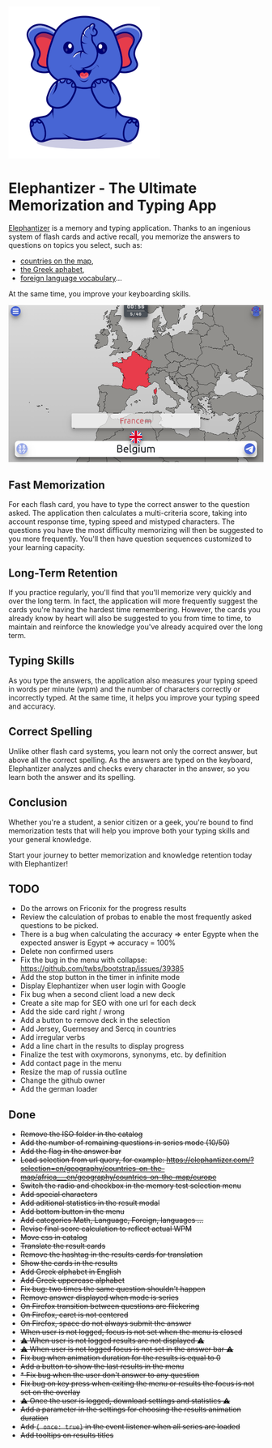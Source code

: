 ![Elephantizer logo](./src/assets/static/logo/logo-square-300x300.png)


# Elephantizer - The Ultimate Memorization and Typing App

[Elephantizer](http://elephantizer.com) is a memory and typing application. Thanks to an ingenious system of flash cards and active recall, you memorize the answers to questions on topics you select, such as:

* [countries on the map](https://elephantizer.com/en/geography/countries-on-the-map/europe/),
* [the Greek aphabet](https://elephantizer.com/en/foreign-languages/greek/lowercase-alphabet/),
* [foreign language vocabulary](https://elephantizer.com/en/foreign-languages/french/colors/)...

At the same time, you improve your keyboarding skills.

![Screenshot of the Elephantizer app](screenshot_france.png)

## Fast Memorization
For each flash card, you have to type the correct answer to the question asked. The application then calculates a multi-criteria score, taking into account response time, typing speed and mistyped characters. The questions you have the most difficulty memorizing will then be suggested to you more frequently. You'll then have question sequences customized to your learning capacity.

## Long-Term Retention
If you practice regularly, you'll find that you'll memorize very quickly and over the long term. In fact, the application will more frequently suggest the cards you're having the hardest time remembering. However, the cards you already know by heart will also be suggested to you from time to time, to maintain and reinforce the knowledge you've already acquired over the long term.

## Typing Skills
As you type the answers, the application also measures your typing speed in words per minute (wpm) and the number of characters correctly or incorrectly typed. At the same time, it helps you improve your typing speed and accuracy.

## Correct Spelling
Unlike other flash card systems, you learn not only the correct answer, but above all the correct spelling. As the answers are typed on the keyboard, Elephantizer analyzes and checks every character in the answer, so you learn both the answer and its spelling.

## Conclusion
Whether you're a student, a senior citizen or a geek, you're bound to find memorization tests that will help you improve both your typing skills and your general knowledge.

Start your journey to better memorization and knowledge retention today with Elephantizer!


## TODO

* Do the arrows on Friconix for the progress results
* Review the calculation of probas to enable the most frequently asked questions to be picked.
* There is a bug when calculating the accuracy => enter Egypte when the expected answer is Egypt => accuracy = 100%
* Delete non confirmed users
* Fix the bug in the menu with collapse: https://github.com/twbs/bootstrap/issues/39385
* Add the stop button in the timer in infinite mode
* Display Elephantizer when user login with Google
* Fix bug when a second client load a new deck
* Create a site map for SEO with one url for each deck
* Add the side card right / wrong
* Add a button to remove deck in the selection
* Add Jersey, Guernesey and Sercq in countries
* Add irregular verbs
* Add a line chart in the results to display progress
* Finalize the test with oxymorons, synonyms, etc. by definition
* Add contact page in the menu
* Resize the map of russia outline
* Change the github owner
* Add the german loader


## Done

* ~~Remove the ISO folder in the catalog~~
* ~~Add the number of remaining questions in series mode (10/50)~~
* ~~Add the flag in the answer bar~~
* ~~Load selection from url query, for example: https://elephantizer.com/?selection=en/geography/countries-on-the-map/africa___en/geography/countries-on-the-map/europe~~
* ~~Switch the radio and checkbox in the memory test selection menu~~
* ~~Add special characters~~
* ~~Add aditional statistics in the result modal~~
* ~~Add bottom button in the menu~~
* ~~Add categories Math, Language, Foreign, languages ...~~
* ~~Revise final score calculation to reflect actual WPM~~
* ~~Move css in catalog~~
* ~~Translate the result cards~~
* ~~Remove the hashtag in the results cards for translation~~
* ~~Show the cards in the results~~
* ~~Add Greek alphabet in English~~
* ~~Add Greek uppercase alphabet~~
* ~~Fix bug: two times the same question shouldn't happen~~
* ~~Remove answer displayed when mode is series~~
* ~~On Firefox transition between questions are flickering~~
* ~~On Firefox, caret is not centered~~
* ~~On Firefox, space do not always submit the answer~~
* ~~When user is not logged, focus is not set when the menu is closed~~
* ~~⚠ When user is not logged results are not displayed ⚠~~
* ~~⚠ When user is not logged focus is not set in the answer bar ⚠~~
* ~~Fix bug when animation duration for the results is equal to 0~~
* ~~Add a button to show the last results in the menu~~
* ~~* Fix bug when the user don't answer to any question~~
* ~~Fix bug on key press when exiting the menu or results the focus is not set on the overlay~~
* ~~⚠ Once the user is logged, download settings and statistics ⚠~~
* ~~Add a parameter in the settings for choosing the results animation duration~~
* ~~Add `{ once: true}` in the event listener when all series are loaded~~
* ~~Add tooltips on results titles~~
